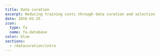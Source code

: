 ```yaml
---
title: Data curation
excerpt: Reducing training costs through data curation and selection
date: 2016-01-25
icon:
  type: fa
  name: fa-database
color: blue
sections:
  - /datacuration/intro
---
```

